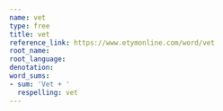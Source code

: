 ```yaml
---
name: vet
type: free
title: vet
reference_link: https://www.etymonline.com/word/vet
root_name: 
root_language: 
denotation: 
word_sums:
- sum: 'Vet + '
  respelling: vet
---
```

